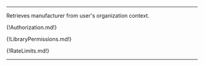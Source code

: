 ---

Retrieves manufacturer from user's organization context.

{!Authorization.md!}

{!LibraryPermissions.md!}

{!RateLimits.md!}

---